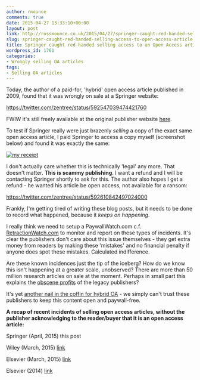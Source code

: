 ```yaml
---
author: rmounce
comments: true
date: 2015-04-27 13:33:10+00:00
layout: post
link: http://rossmounce.co.uk/2015/04/27/springer-caught-red-handed-selling-access-to-open-access-article/
slug: springer-caught-red-handed-selling-access-to-open-access-article
title: Springer caught red-handed selling access to an Open Access article
wordpress_id: 1761
categories:
- Wrongly selling OA articles
tags:
- Selling OA articles
---
```


Today, the author of a paid-for, 'hybrid' open access article published in 2009, found that it was wrongly on sale at a Springer website:

https://twitter.com/zentree/status/592547039474421760

FWIW it's still freely available at the original publisher website [here](http://www.afs-journal.org/articles/forest/full_html/2009/06/f08372/f08372.html).

To test if Springer really were just brazenly _selling_ a copy of the exact same open access article, I paid Springer to access a copy myself (screenshot below) and found it was exactly the same:

[![my receipt](http://rossmounce.co.uk/wp-content/uploads/2015/04/Springer-OA.png)](http://rossmounce.co.uk/wp-content/uploads/2015/04/Springer-OA.png)

I don't actually care whether this is technically 'legal' any more. That doesn't matter. **This is scammy publishing**. I want a refund and I will be contacting Springer shortly to ask for this. The author also hopes I get a refund - he wanted his article be open access, not available for a ransom:

https://twitter.com/zentree/status/592610842497024000



Frankly, I'm getting tired of writing these blog posts, but it needs to be done to record what happened, because it _keeps on happening_.

I really think we need to setup a PaywallWatch.com c.f. [RetractionWatch.com](http://retractionwatch.com/) to monitor and report on these types of incidents. It's clear the publishers don't care about this issue themselves - they get extra money from readers by making these 'mistakes' and no financial penalty if anyone does spot these mistakes. Calculated indifference.

Are these known incidences just the tip of the iceberg? How do we know this isn't happening at a greater scale, unobserved? There are more than 50 million research articles on sale at the moment. Perhaps in small part this explains the [obscene profits](http://svpow.com/2012/01/13/the-obscene-profits-of-commercial-scholarly-publishers/) of the legacy publishers?

It's yet [another nail in the coffin for hybrid OA](http://rossmounce.co.uk/2015/03/09/a-eulogy-for-hybrid-oa/) - we simply can't trust these publishers to keep this content open and paywall-free.

**A recap of recent incidents of selling open access articles, without the publisher acknowledging to the reader/buyer that it is an open access article:**

Springer (April, 2015) this post

Wiley (March, 2015) [link](http://rossmounce.co.uk/2015/03/26/wiley-are-charging-for-access-to-thousands-of-articles-that-should-be-free/)

Elsevier (March, 2015) [link](http://rossmounce.co.uk/2015/03/06/elsevier-illegally-sold-me-a-creative-commons-non-commercial-licensed-article/)

Elsevier (2014) [link](http://www.timeshighereducation.co.uk/news/elsevier-bumps-on-road-to-open-access/2012238.article)
